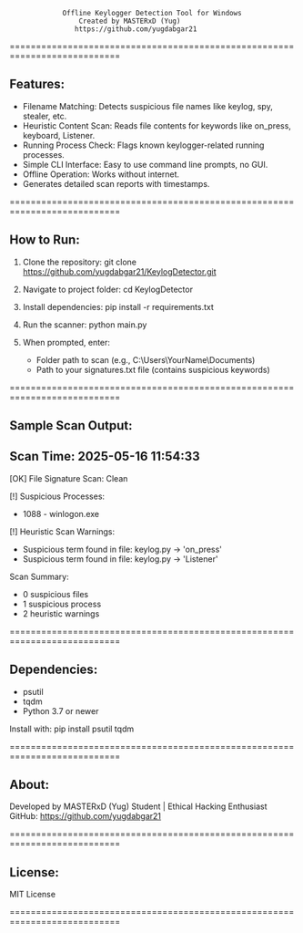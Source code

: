                  Offline Keylogger Detection Tool for Windows
                     Created by MASTERxD (Yug)
                    https://github.com/yugdabgar21

===========================================================================

Features:
---------

- Filename Matching: Detects suspicious file names like keylog, spy, stealer, etc.
- Heuristic Content Scan: Reads file contents for keywords like on_press, keyboard, Listener.
- Running Process Check: Flags known keylogger-related running processes.
- Simple CLI Interface: Easy to use command line prompts, no GUI.
- Offline Operation: Works without internet.
- Generates detailed scan reports with timestamps.

===========================================================================

How to Run:
-----------

1. Clone the repository:
   git clone https://github.com/yugdabgar21/KeylogDetector.git

2. Navigate to project folder:
   cd KeylogDetector

3. Install dependencies:
   pip install -r requirements.txt

4. Run the scanner:
   python main.py

5. When prompted, enter:
   - Folder path to scan (e.g., C:\Users\YourName\Documents)
   - Path to your signatures.txt file (contains suspicious keywords)

===========================================================================

Sample Scan Output:
-------------------

Scan Time: 2025-05-16 11:54:33
----------------------------------------
[OK] File Signature Scan: Clean

[!] Suspicious Processes:
 - 1088 - winlogon.exe

[!] Heuristic Scan Warnings:
 - Suspicious term found in file: keylog.py → 'on_press'
 - Suspicious term found in file: keylog.py → 'Listener'

Scan Summary:
- 0 suspicious files
- 1 suspicious process
- 2 heuristic warnings

===========================================================================

Dependencies:
-------------

- psutil
- tqdm
- Python 3.7 or newer

Install with:
pip install psutil tqdm

===========================================================================

About:
------

Developed by MASTERxD (Yug)
Student | Ethical Hacking Enthusiast
GitHub: https://github.com/yugdabgar21

===========================================================================

License:
--------

MIT License

===========================================================================
